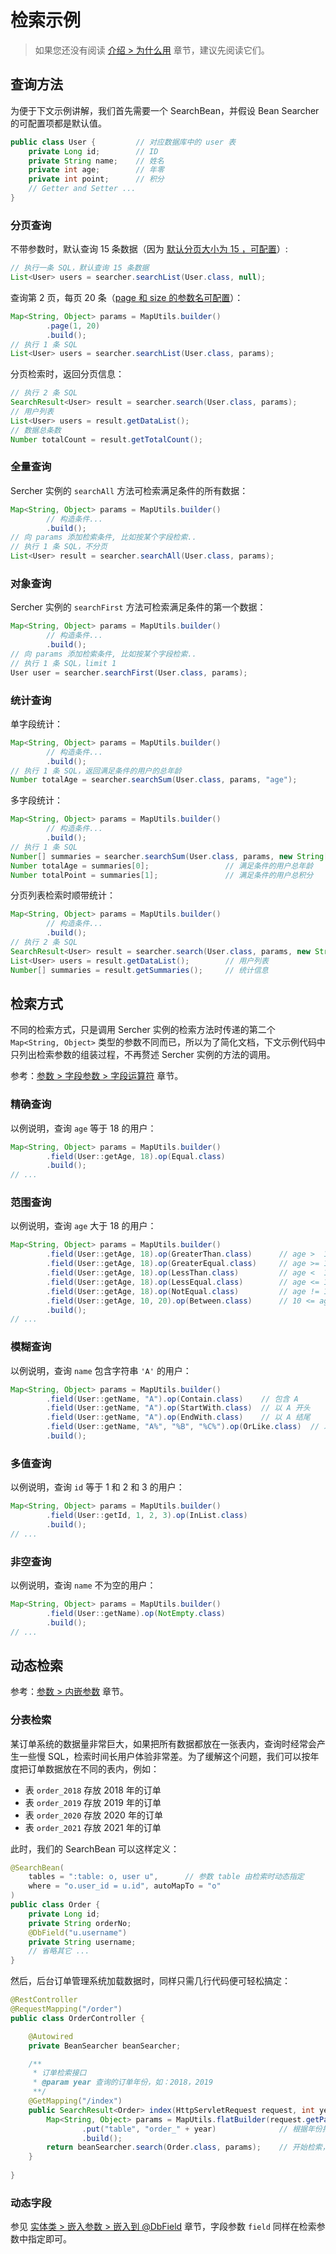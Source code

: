 # 检索示例

> 如果您还没有阅读 [介绍 > 为什么用](/guide/v3/introduction.html#为什么用) 章节，建议先阅读它们。

## 查询方法

为便于下文示例讲解，我们首先需要一个 SearchBean，并假设 Bean Searcher 的可配置项都是默认值。

```java
public class User {         // 对应数据库中的 user 表
    private Long id;        // ID 
    private String name;    // 姓名
    private int age;        // 年零
    private int point;      // 积分
    // Getter and Setter ...
}
```

### 分页查询

不带参数时，默认查询 15 条数据（因为 [默认分页大小为 15 ，可配置](/guide/v3/params.html#可配置项)）:

```java
// 执行一条 SQL，默认查询 15 条数据
List<User> users = searcher.searchList(User.class, null);
```

查询第 2 页，每页 20 条（[page 和 size 的参数名可配置](/guide/v3/params.html#可配置项)）：

```java
Map<String, Object> params = MapUtils.builder()
        .page(1, 20)
        .build();
// 执行 1 条 SQL
List<User> users = searcher.searchList(User.class, params);
```

分页检索时，返回分页信息：

```java
// 执行 2 条 SQL
SearchResult<User> result = searcher.search(User.class, params);
// 用户列表
List<User> users = result.getDataList();
// 数据总条数
Number totalCount = result.getTotalCount();
```

### 全量查询

Sercher 实例的 `searchAll` 方法可检索满足条件的所有数据：

```java
Map<String, Object> params = MapUtils.builder()
        // 构造条件...
        .build();
// 向 params 添加检索条件, 比如按某个字段检索..
// 执行 1 条 SQL，不分页
List<User> result = searcher.searchAll(User.class, params);
```

### 对象查询

Sercher 实例的 `searchFirst` 方法可检索满足条件的第一个数据：

```java
Map<String, Object> params = MapUtils.builder()
        // 构造条件...
        .build();
// 向 params 添加检索条件, 比如按某个字段检索..
// 执行 1 条 SQL，limit 1
User user = searcher.searchFirst(User.class, params);
```

### 统计查询

单字段统计：

```java
Map<String, Object> params = MapUtils.builder()
        // 构造条件...
        .build();
// 执行 1 条 SQL，返回满足条件的用户的总年龄
Number totalAge = searcher.searchSum(User.class, params, "age");
```

多字段统计：

```java
Map<String, Object> params = MapUtils.builder()
        // 构造条件...
        .build();
// 执行 1 条 SQL
Number[] summaries = searcher.searchSum(User.class, params, new String[] { "age", "point" });
Number totalAge = summaries[0];                 // 满足条件的用户总年龄
Number totalPoint = summaries[1];               // 满足条件的用户总积分
```

分页列表检索时顺带统计：

```java
Map<String, Object> params = MapUtils.builder()
        // 构造条件...
        .build();
// 执行 2 条 SQL
SearchResult<User> result = searcher.search(User.class, params, new String[] { "age" });
List<User> users = result.getDataList();        // 用户列表
Number[] summaries = result.getSummaries();     // 统计信息
```

## 检索方式

不同的检索方式，只是调用 Sercher 实例的检索方法时传递的第二个 `Map<String, Object>` 类型的参数不同而已，所以为了简化文档，下文示例代码中只列出检索参数的组装过程，不再赘述 Sercher 实例的方法的调用。

参考：[参数 > 字段参数 > 字段运算符](/guide/v3/params.html#字段运算符) 章节。

### 精确查询

以例说明，查询 `age` 等于 18 的用户：

```java
Map<String, Object> params = MapUtils.builder()
        .field(User::getAge, 18).op(Equal.class)
        .build();
// ...
```

### 范围查询

以例说明，查询 `age` 大于 18 的用户：

```java
Map<String, Object> params = MapUtils.builder()
        .field(User::getAge, 18).op(GreaterThan.class)      // age >  18
        .field(User::getAge, 18).op(GreaterEqual.class)     // age >= 18
        .field(User::getAge, 18).op(LessThan.class)         // age <  18
        .field(User::getAge, 18).op(LessEqual.class)        // age <= 18
        .field(User::getAge, 18).op(NotEqual.class)         // age != 18
        .field(User::getAge, 10, 20).op(Between.class)      // 10 <= age <= 20
        .build();  
// ...
```

### 模糊查询

以例说明，查询 `name` 包含字符串 `'A'` 的用户：

```java
Map<String, Object> params = MapUtils.builder()
        .field(User::getName, "A").op(Contain.class)    // 包含 A
        .field(User::getName, "A").op(StartWith.class)  // 以 A 开头
        .field(User::getName, "A").op(EndWith.class)    // 以 A 结尾
        .field(User::getName, "A%", "%B", "%C%").op(OrLike.class)  // 以 A 开头 或 以 B 结尾 或 包含 C
        .build();
```

### 多值查询

以例说明，查询 `id` 等于 1 和 2 和 3 的用户：

```java
Map<String, Object> params = MapUtils.builder()
        .field(User::getId, 1, 2, 3).op(InList.class)
        .build();
// ...
```

### 非空查询

以例说明，查询 `name` 不为空的用户：

```java
Map<String, Object> params = MapUtils.builder()
        .field(User::getName).op(NotEmpty.class)
        .build();
// ...
```

## 动态检索

参考：[参数 > 内嵌参数](/guide/v3/params.html#内嵌参数) 章节。

### 分表检索

某订单系统的数据量非常巨大，如果把所有数据都放在一张表内，查询时经常会产生一些慢 SQL，检索时间长用户体验非常差。为了缓解这个问题，我们可以按年度把订单数据放在不同的表内，例如：

* 表 `order_2018` 存放 2018 年的订单
* 表 `order_2019` 存放 2019 年的订单
* 表 `order_2020` 存放 2020 年的订单
* 表 `order_2021` 存放 2021 年的订单

此时，我们的 SearchBean 可以这样定义：

```java
@SearchBean(
    tables = ":table: o, user u",      // 参数 table 由检索时动态指定
    where = "o.user_id = u.id", autoMapTo = "o"
)
public class Order {
    private Long id;
    private String orderNo;
    @DbField("u.username")
    private String username;
    // 省略其它 ...
}
```

然后，后台订单管理系统加载数据时，同样只需几行代码便可轻松搞定：

```java
@RestController
@RequestMapping("/order")
public class OrderController {

    @Autowired
    private BeanSearcher beanSearcher;

    /**
     * 订单检索接口
     * @param year 查询的订单年份，如：2018，2019
     **/
    @GetMapping("/index")
    public SearchResult<Order> index(HttpServletRequest request, int year) {
        Map<String, Object> params = MapUtils.flatBuilder(request.getParameterMap())
                .put("table", "order_" + year)              // 根据年份指定查询订单的表名
                .build();
        return beanSearcher.search(Order.class, params);    // 开始检索，并返回数据
    }
	
}
```

### 动态字段

参见 [实体类 > 嵌入参数 > 嵌入到 @DbField](/guide/v3/bean.html#嵌入到-dbfield) 章节，字段参数 `field` 同样在检索参数中指定即可。
